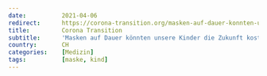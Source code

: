 ```yaml
---
date:          2021-04-06
redirect:      https://corona-transition.org/masken-auf-dauer-konnten-unsere-kinder-die-zukunft-kosten
title:         Corona Transition
subtitle:      'Masken auf Dauer könnten unsere Kinder die Zukunft kosten'
country:       CH
categories:    [Medizin]
tags:          [maske, kind]
---
```

